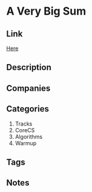# A Very Big Sum

## Link

[Here](https://www.hackerrank.com/challenges/a-very-big-sum)

## Description

## Companies

## Categories

1. Tracks
1. CoreCS
1. Algorithms
1. Warmup

## Tags

## Notes